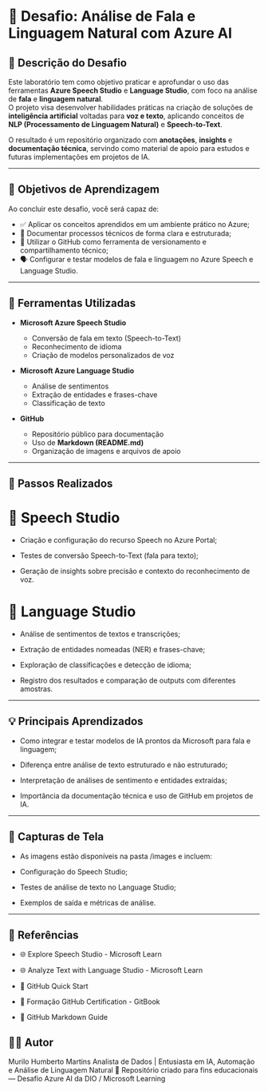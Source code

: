 # 🧠 Desafio: Análise de Fala e Linguagem Natural com Azure AI

## 🎯 Descrição do Desafio
Este laboratório tem como objetivo praticar e aprofundar o uso das ferramentas **Azure Speech Studio** e **Language Studio**, com foco na análise de **fala** e **linguagem natural**.  
O projeto visa desenvolver habilidades práticas na criação de soluções de **inteligência artificial** voltadas para **voz e texto**, aplicando conceitos de **NLP (Processamento de Linguagem Natural)** e **Speech-to-Text**.

O resultado é um repositório organizado com **anotações**, **insights** e **documentação técnica**, servindo como material de apoio para estudos e futuras implementações em projetos de IA.

---

## 🧩 Objetivos de Aprendizagem
Ao concluir este desafio, você será capaz de:

- ✅ Aplicar os conceitos aprendidos em um ambiente prático no Azure;  
- 🧾 Documentar processos técnicos de forma clara e estruturada;  
- 🚀 Utilizar o GitHub como ferramenta de versionamento e compartilhamento técnico;  
- 🗣️ Configurar e testar modelos de fala e linguagem no Azure Speech e Language Studio.

---

## 🧠 Ferramentas Utilizadas
- **Microsoft Azure Speech Studio**  
  - Conversão de fala em texto (Speech-to-Text)  
  - Reconhecimento de idioma  
  - Criação de modelos personalizados de voz  

- **Microsoft Azure Language Studio**  
  - Análise de sentimentos  
  - Extração de entidades e frases-chave  
  - Classificação de texto  

- **GitHub**  
  - Repositório público para documentação  
  - Uso de **Markdown (README.md)**  
  - Organização de imagens e arquivos de apoio  

---

## 🧰 Passos Realizados

# 🔹 Speech Studio

-  Criação e configuração do recurso Speech no Azure Portal;

- Testes de conversão Speech-to-Text (fala para texto);

- Geração de insights sobre precisão e contexto do reconhecimento de voz.

# 🔹 Language Studio

- Análise de sentimentos de textos e transcrições;

- Extração de entidades nomeadas (NER) e frases-chave;

- Exploração de classificações e detecção de idioma;

- Registro dos resultados e comparação de outputs com diferentes amostras.

---

## 💡 Principais Aprendizados

- Como integrar e testar modelos de IA prontos da Microsoft para fala e linguagem;

- Diferença entre análise de texto estruturado e não estruturado;

- Interpretação de análises de sentimento e entidades extraídas;

- Importância da documentação técnica e uso de GitHub em projetos de IA.

---

## 📸 Capturas de Tela

- As imagens estão disponíveis na pasta /images
 e incluem:

- Configuração do Speech Studio;

- Testes de análise de texto no Language Studio;

- Exemplos de saída e métricas de análise.

---

## 🔗 Referências

- 🌐 Explore Speech Studio - Microsoft Learn

- 🌐 Analyze Text with Language Studio - Microsoft Learn

- 📘 GitHub Quick Start

- 📙 Formação GitHub Certification - GitBook

- 🧾 GitHub Markdown Guide

## 🧑‍💻 Autor

Murilo Humberto Martins 
Analista de Dados | Entusiasta em IA, Automação e Análise de Linguagem Natural
📍 Repositório criado para fins educacionais — Desafio Azure AI da DIO / Microsoft Learning

